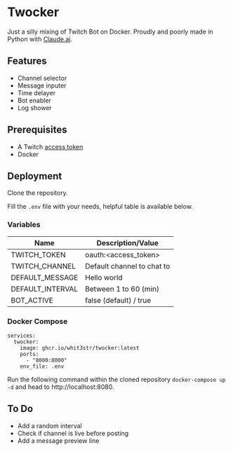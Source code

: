 # Twocker

Just a silly mixing of Twitch Bot on Docker. Proudly and poorly made in Python with [Claude.ai](https://claude.ai/). 

## Features
- Channel selector
- Message inputer
- Time delayer
- Bot enabler
- Log shower

## Prerequisites
- A Twitch [access token](https://twitchtokengenerator.com/)
- Docker

## Deployment

Clone the repository.

Fill the `.env` file with your needs, helpful table is available below.

### Variables

| Name             | Description/Value          |
|------------------|----------------------------|
| TWITCH_TOKEN     | oauth:<access_token>       |
| TWITCH_CHANNEL   | Default channel to chat to |
| DEFAULT_MESSAGE  | Hello world                |
| DEFAULT_INTERVAL | Between 1 to 60 (min)      |
| BOT_ACTIVE       | false (default) / true     |

### Docker Compose

```
services:
  twocker:
    image: ghcr.io/whit3str/twocker:latest
    ports:
      - "8000:8000"
    env_file: .env
 ```
Run the following command within the cloned repository `docker-compose up -d` and head to http://localhost:8080.
## To Do

* Add a random interval 
* Check if channel is live before posting
* Add a message preview line

